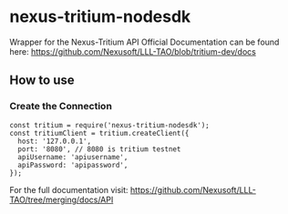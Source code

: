 # nexus-tritium-nodesdk
Wrapper for the Nexus-Tritium API
Official Documentation can be found here: https://github.com/Nexusoft/LLL-TAO/blob/tritium-dev/docs

## How to use
### Create the Connection
```
const tritium = require('nexus-tritium-nodesdk');
const tritiumClient = tritium.createClient({
  host: '127.0.0.1',
  port: '8080', // 8080 is tritium testnet
  apiUsername: 'apiusername',
  apiPassword: 'apipassword',
});
```

For the full documentation visit: https://github.com/Nexusoft/LLL-TAO/tree/merging/docs/API
